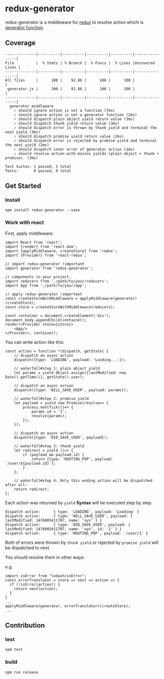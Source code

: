 # redux-generator

redux-generator is a middleware for [redux](http://redux.js.org/) to resolve action which is [generator function](https://developer.mozilla.org/en-US/docs/Web/JavaScript/Reference/Statements/function*).

## Coverage
```
--------------|----------|----------|----------|----------|----------------|
File          |  % Stmts | % Branch |  % Funcs |  % Lines |Uncovered Lines |
--------------|----------|----------|----------|----------|----------------|
All files     |      100 |    92.86 |      100 |      100 |                |
 generator.js |      100 |    92.86 |      100 |      100 |                |
--------------|----------|----------|----------|----------|----------------|
  generator middleware
    ✓ should ignore action is not a function (7ms)
    ✓ should ignore action is not a generator function (2ms)
    ✓ should dispatch plain object yield return value (3ms)
    ✓ should dispatch thunk yield return value (3ms)
    ✓ should dispatch error is thrown by thunk yield and terminal the next yield (3ms)
    ✓ should dispatch promise yield return value (2ms)
    ✓ should dispatch error is rejected by promise yield and terminal the next yield (2ms)
    ✓ should dispatch inner error of generator action (1ms)
    ✓ should resolve action with mixins yields (plain object + thunk + promise). (3ms)

Test Suites: 1 passed, 1 total
Tests:       9 passed, 9 total
```

## Get Started

### Install
```
npm install redux-generator --save
```

### Work with react

First, apply middleware:
```
import React from 'react';
import {render} from 'react-dom';
import {applyMiddleware, createStore} from 'redux';
import {Provider} from 'react-redux';

// import redux-generator !important
import generator from 'redux-generator';

// components in your project.
import reducers from './path/to/your/reducers';
import App from './path/to/your/app';

// apply redux-generator !important
const createStoreWithMiddleware = applyMiddleware(generator)(createStore);
const store = createStoreWithMiddleware(reducers);

const container = document.createElement('div');
document.body.appendChild(container);
render(<Provider store={store}>
    <App/>
</Provider>, container);
```

You can write action like this:

```
const action = function *(dispatch, getState) {
    // dispatch an async action
    dispatch({type: 'LOADING', payload: 'Loading...'});

    // waterfall#step 1: plain object yield
    let params = yield Object.assign({lastModified: new Date().getTime()}, getState().user);

    // dispatch an async action
    dispatch({type: 'WILL_SAVE_USER', payload: params});

    // waterfall#step 2: promise yield
    let payload = yield new Promise(resolve=> {
        process.nextTick(()=> {
            params.id = '1';
            resolve(params);
        });
    });

    // dispatch an async action
    dispatch({type: 'DID_SAVE_USER', payload});

    // waterfall#step 3: thunk yield
    let redirect = yield ()=> {
        if (payload && payload.id) {
            return {type: 'ROUTING_POP', payload: `/user/${payload.id}`};
        }
    };

    // waterfall#step 4: Only this ending action will be dispatched after all:
    return redirect;
};
```

Each action was returned by `yield` **Syntax** will be executed step by step.

```
dispatch action:      { type: 'LOADING', payload: 'Loading' }
dispatch action:      { type: 'WILL_SAVE_USER', payload: { lastModified: 1476005411707, name: 'xyx' } }
dispatch action:      { type: 'DID_SAVE_USER', payload: { lastModified: 1476005411707, name: 'xyx', id: '1' } }
dispatch action:      { type: 'ROUTING_POP', payload: '/user/1' }
```

Both of errors were thrown by `thunk yield` or rejected by `promise yield` will be dispatched to next. 

You should resolve them in other ways:

e.g.
```
import isError from "lodash/isError";
const errorTranslator = store => next => action => {
  if (!isError(action)) {
    return next(action);
  }
}
...
applyMiddleware(generator, errorTranslator)(createStore);
...
```

## Contribution

### test
```
npm test
```

### build
```
npm run release
```






